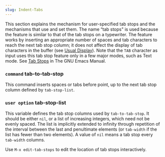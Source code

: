 ```yaml
---
slug: Indent-Tabs
---
```


This section explains the mechanism for user-specified tab stops and the mechanisms that use and set them. The name “tab stops" is used because the feature is similar to that of the tab stops on a typewriter. The feature works by inserting an appropriate number of spaces and tab characters to reach the next tab stop column; it does not affect the display of tab characters in the buffer (see [Usual Display](Usual-Display)). Note that the `TAB` character as input uses this tab stop feature only in a few major modes, such as Text mode. See [Tab Stops](https://www.gnu.org/software/emacs/manual/html_mono/emacs.html#Tab-Stops) in The GNU Emacs Manual.

### <span className="tag command">`command`</span> **tab-to-tab-stop**

This command inserts spaces or tabs before point, up to the next tab stop column defined by `tab-stop-list`.

### <span className="tag useroption">`user option`</span> **tab-stop-list**

This variable defines the tab stop columns used by `tab-to-tab-stop`. It should be either `nil`, or a list of increasing integers, which need not be evenly spaced. The list is implicitly extended to infinity through repetition of the interval between the last and penultimate elements (or `tab-width` if the list has fewer than two elements). A value of `nil` means a tab stop every `tab-width` columns.

Use `M-x edit-tab-stops` to edit the location of tab stops interactively.
